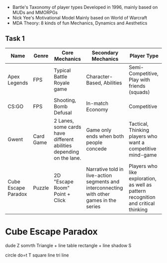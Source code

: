 - Bartle's Taxonomy of player types
	Developed in 1996, mainly based on MUDs and MMORPGs
- Nick Yee's Motivational Model
	Mainly based on World of Warcraft
- MDA Theory: 8 kinds of fun
	Mechanics, Dynamics and Aesthetics


## Task 1

| Name                | Genre     | Core Mechanics                                                      | Secondary Mechanics                                                                        | Player Type                                                 |
| ------------------- | --------- | ------------------------------------------------------------------- | ------------------------------------------------------------------------------------------ | ----------------------------------------------------------- |
| Apex Legends        | FPS       | Typical Battle Royale game                                          | Character-Based, Abilities                                                                 | Semi-Competitive, Play with friends (squads)                |
| CS:GO               | FPS       | Shooting, Bomb Defusal                                              | In-match Economy                                                                           | Competitive                                                 |
| Gwent               | Card Game | 2 Lanes, some cards have different abilities depending on the lane. | Game only ends when both people concede                                                    | Tactical, Thinking players who want a competitive mind-game |
| Cube Escape Paradox | Puzzle    | 2D "Escape Room" Point + Click                                      | Narrative told in live-action segments and interconnecting with other games in the series  | Players who like exploration, as well as pattern recognition and critical thinking                                                       |

# Cube Escape Paradox
dude Z
somrth Triangle + line
table rectangle + line
shadow S

circle do=t
T
square line
tri line